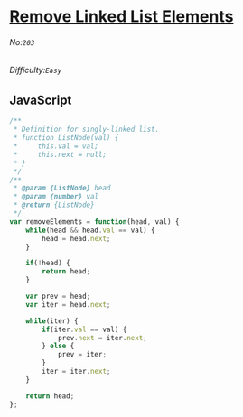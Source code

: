 # [Remove Linked List Elements](https://leetcode.com/problems/remove-linked-list-elements/)
###### No:`203`
###### Difficulty:`Easy`
## JavaScript

```javascript
/**
 * Definition for singly-linked list.
 * function ListNode(val) {
 *     this.val = val;
 *     this.next = null;
 * }
 */
/**
 * @param {ListNode} head
 * @param {number} val
 * @return {ListNode}
 */
var removeElements = function(head, val) {
    while(head && head.val == val) {
        head = head.next;
    }

    if(!head) {
        return head;
    }

    var prev = head;
    var iter = head.next;

    while(iter) {
        if(iter.val == val) {
            prev.next = iter.next;
        } else {
            prev = iter;
        }
        iter = iter.next;
    }

    return head;
};
```
